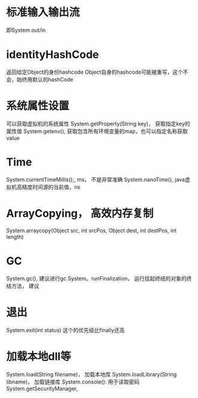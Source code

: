 # 标准输入输出流
即System.out/in 

# identityHashCode
返回给定Object的身份hashcode
Object自身的hashcode可能被重写，这个不会，始终用默认的hashCode

# 系统属性设置
可以获取虚拟机的系统属性
System.getProperty(String key)， 获取指定key的属性值
System.getenv(), 获取包含所有环境变量的map，也可以指定名称获取value

# Time
System.currentTimeMillis();, ms， 不是非常准确
System.nanoTime(), java虚拟机高精度时间源的当前值，ns

# ArrayCopying， 高效内存复制
System.arraycopy(Object src, int srcPos, Object dest, int destPos, int length)

# GC
System.gc(), 建议进行gc
System。runFinalization， 运行挂起终结的对象的终结方法， 建议

# 退出
System.exit(int status)
这个的优先级比finally还高

# 加载本地dll等
System.load(String filename)， 加载本地库
System.loadLibrary(String libname)， 加载链接库
System.console(): 用于读取密码
System.getSecurityManager,
